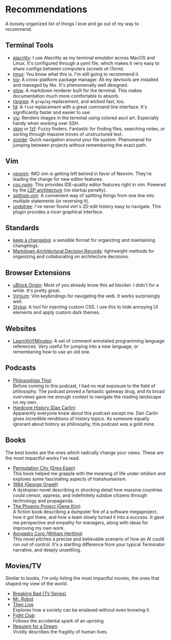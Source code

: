 # Recommendations
A loosely organized list of things I love and go out of my way to recommend.

## Terminal Tools
- [alacritty](https://github.com/alacritty/alacritty): I use Alacritty as my
  terminal emulator across MacOS and Linux. It's configured through a yaml
  file, which makes it very easy to share configs between computers (*scowls
  at iTerm*).
- [tmux](https://github.com/tmux/tmux): You know what this is. I'm still going
  to recommend it.
- [nix](https://nixos.org/): A cross-platform package manager. All my devtools
  are installed and managed by Nix. It's phenomenally well designed.
- [glow](https://github.com/charmbracelet/glow): A markdown renderer built for
  the terminal. This makes documentation much more comfortable to absorb.
- [ripgrep](https://github.com/BurntSushi/ripgrep): A `grep`/`ag` replacement,
  and wicked fast, too.
- [fd](https://github.com/sharkdp/fd): A `find` replacement with a great
  command line interface. It's significantly faster and easier to use.
- [viu](https://github.com/atanunq/viu): Renders images in the terminal using
  colored ascii art. Especially handy when working over SSH.
- [skim](https://github.com/lotabout/skim) or
  [fzf](https://github.com/lotabout/skim): Fuzzy finders. Fantastic for
  finding files, searching notes, or sorting through massive troves of
  unstructured text.
- [zoxide](https://github.com/ajeetdsouza/zoxide): Quick navigation around
  your file system. Phenomenal for jumping between projects without
  remembering the exact path.

## Vim
- [neovim](https://github.com/neovim/neovim/): IMO vim is getting left behind
  in favor of Neovim. They're leading the charge for new editor features.
- [coc.nvim](https://github.com/neoclide/coc.nvim): This provides IDE-quality
  editor features right in vim. Powered by the [LSP
  architecture](https://microsoft.github.io/language-server-protocol/) (no
  startup penalty).
- [splitjoin.vim](https://github.com/AndrewRadev/splitjoin.vim): A convenient
  way of splitting things from one line into multiple statements (or reversing
  it).
- [undotree](https://github.com/mbbill/undotree): I've never found vim's 2D
  edit history easy to navigate. This plugin provides a nicer graphical
  interface.

## Standards
- [keep a changelog](https://keepachangelog.com/en/1.0.0/): a sensible format
  for organizing and maintaining changelogs.
- [Markdown Architectural Decision Records](https://adr.github.io/madr/):
  lightweight methods for organizing and collaborating on architecture
  decisions.

## Browser Extensions
- [uBlock Origin](https://ublockorigin.com/): Most of you already know this ad
  blocker. I didn't for a while. It's pretty great.
- [Vimium](https://github.com/philc/vimium): Vim keybindings for navigating
  the web. It works surprisingly well.
- [Stylus](https://github.com/openstyles/stylus/): A tool for injecting custom
  CSS. I use this to hide annoying UI elements and apply custom dark themes.

## Websites
- [LearnXInYMinutes](https://learnxinyminutes.com/): A set of comment
  annotated programming language references. Very useful for jumping into
  a new language, or remembering how to use an old one.

## Podcasts
- [Philosophize This!](https://www.philosophizethis.org/)<br />
  Before coming to this podcast, I had no real exposure to the field of
  philosophy. The podcast proved a fantastic gateway drug, and its broad
  overviews gave me enough context to navigate the reading landscape on my
  own.
- [Hardcore History (Dan Carlin)](https://www.dancarlin.com/hardcore-history-series/)<br />
  Apparently everyone knew about this podcast except me. Dan Carlin gives
  incredible renditions of history topics. As someone equally ignorant about
  history as philosophy, this podcast was a gold mine.

## Books
The best books are the ones which radically change your views. These are the
most impactful works I've read.

- [Permutation City (Greg Egan)](https://en.wikipedia.org/wiki/Permutation_City)<br />
  This book helped me grapple with the meaning of life under nihilism and
  explores some fascinating aspects of transhumanism.
- [1984 (George Orwell)](https://en.wikipedia.org/wiki/Nineteen_Eighty-Four)<br />
  A dystopian novel describing in shocking detail how massive countries could
  censor, oppress, and indefinitely subdue citizens through technology and
  propaganda.
- [The Phoenix Project (Gene Kim)](https://www.barnesandnoble.com/w/the-phoenix-project-gene-kim/1115141434)<br />
  A fiction book describing a dumpster fire of a software megaproject, how it
  got there, and how a team slowly turned it into a success. It gave me
  perspective and empathy for managers, along with ideas for improving my own
  work.
- [Avogadro Corp (William Hertling)](http://avogadrocorp.com/)<br />
  This novel pitches a precise and believable scenario of how an AI could run
  out of control. It's a startling difference from your typical Terminator
  narrative, and deeply unsettling.

## Movies/TV
Similar to books, I'm only listing the most impactful movies, the ones that
shaped my view of the world.

- [Breaking Bad (TV Series)](https://www.imdb.com/title/tt0903747/)
- [Mr. Robot](https://www.imdb.com/title/tt4158110/)
- [They Live](https://www.imdb.com/title/tt0096256/)<br />
  Explores how a society can be enslaved without even knowing it.
- [Fight Club](https://www.imdb.com/title/tt0137523/)<br />
  Follows the accidental spark of an uprising.
- [Requiem for a Dream](https://www.imdb.com/title/tt0180093/)<br />
  Vividly describes the fragility of human lives.
